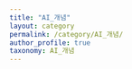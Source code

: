 ```yaml
---
title: "AI_개념"
layout: category
permalink: /category/AI_개념/
author_profile: true
taxonomy: AI_개념
---
```

